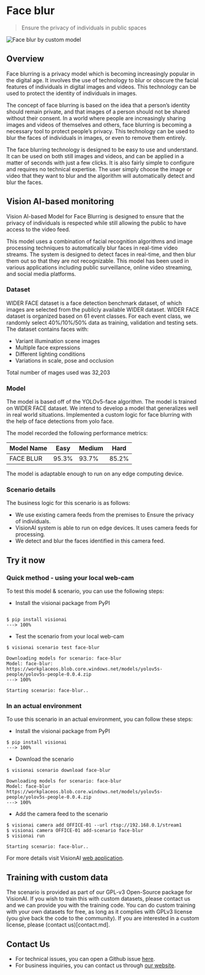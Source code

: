 # **Face blur** 

> Ensure the privacy of individuals in public spaces

![Face blur by custom model](../img/faceblur_collage.png)

## Overview

Face blurring is a privacy model which is becoming increasingly popular in the digital age. It involves the use of technology to blur or obscure the facial features of individuals in digital images and videos. This technology can be used to protect the identity of individuals in images.

The concept of face blurring is based on the idea that a person’s identity should remain private, and that images of a person should not be shared without their consent. In a world where people are increasingly sharing images and videos of themselves and others, face blurring is becoming a necessary tool to protect people’s privacy. This technology can be used to blur the faces of individuals in images, or even to remove them entirely.

The face blurring technology is designed to be easy to use and understand. It can be used on both still images and videos, and can be applied in a matter of seconds with just a few clicks. It is also fairly simple to configure and requires no technical expertise. The user simply choose the image or video that they want to blur and the algorithm will automatically detect and blur the faces.


## Vision AI-based monitoring 

Vision AI-based Model for Face Blurring is designed to ensure that the privacy of individuals is respected while still allowing the public to have access to the video feed.

This model uses a combination of facial recognition algorithms and image processing techniques to automatically blur faces in real-time video streams. The system is designed to detect faces in real-time, and then blur them out so that they are not recognizable. This model has been used in various applications including public surveillance, online video streaming, and social media platforms.

### Dataset 

WIDER FACE dataset is a face detection benchmark dataset, of which images are selected from the publicly available WIDER dataset. WIDER FACE dataset is organized based on 61 event classes. For each event class, we randomly select 40%/10%/50% data as training, validation and testing sets. 
The dataset contains faces with:

- Variant illumination scene images
- Multiple face expressions
- Different lighting conditions
- Variations in scale, pose and occlusion

Total number of mages used was 32,203


### Model 

The model is based off of the YOLOv5-face algorithm. The model is trained on WIDER FACE dataset. We intend to develop a model that generalizes well in real world situations. Implemented a custom logic for face blurring with the help of face detections from yolo face.

The model recorded the following performance metrics:

<div class="table">
    <table class="fl-table">
        <thead>
        <tr><th>Model Name</th>
            <th>Easy</th>
            <th>Medium</th>
            <th> Hard</th>  
        </thead>
        <tbody>
        <tr>
            <td>FACE BLUR</td>
            <td>95.3% </td>
            <td>93.7% </td>
            <td>85.2% </td>
        </tr>
        </tbody>
    </table>
</div>



The model is adaptable enough to run on any edge computing device.


### Scenario details

The business logic for this scenario is as follows: 

- We use existing camera feeds from the premises to Ensure the privacy of individuals.
- VisionAI system is able to run on edge devices. It uses camera feeds for processing. 
- We detect and blur the faces identified in this camera feed.


## Try it now

### Quick method - using your local web-cam

To test this model & scenario, you can use the following steps:

- Install the visionai package from PyPI

<div class=termy>

```console

$ pip install visionai
---> 100%
```
</div>

- Test the scenario from your local web-cam

<div class=termy>

```console
$ visionai scenario test face-blur

Downloading models for scenario: face-blur
Model: face-blur: https://workplaceos.blob.core.windows.net/models/yolov5s-people/yolov5s-people-0.0.4.zip
---> 100%

Starting scenario: face-blur..

```
</div>


### In an actual environment


To use this scenario in an actual environment, you can follow these steps:

- Install the visionai package from PyPI

<div class=termy>

```console
$ pip install visionai
---> 100%
```
</div>

- Download the scenario

<div class=termy>

```console
$ visionai scenario download face-blur

Downloading models for scenario: face-blur
Model: face-blur
https://workplaceos.blob.core.windows.net/models/yolov5s-people/yolov5s-people-0.0.4.zip
---> 100%
```

</div>

- Add the camera feed to the scenario

<div class=termy>

```console
$ visionai camera add OFFICE-01 --url rtsp://192.168.0.1/stream1
$ visionai camera OFFICE-01 add-scenario face-blur
$ visionai run

Starting scenario: face-blur..

```

</div>


For more details visit VisionAI [web application](https://visionify.ai/).



## Training with custom data

The scenario is provided as part of our GPL-v3 Open-Source package for VisionAI. If you wish to train this with custom datasets, please contact us and we can provide you with the training code. You can do custom training with your own datasets for free, as long as it complies with GPLv3 license (you give back the code to the community). If you are interested in a custom license, please (contact us)[contact.md].


## Contact Us

- For technical issues, you can open a Github issue [here](https://github.com/visionify/visionai).
- For business inquiries, you can contact us through [our website](https://visionify.ai/contact).